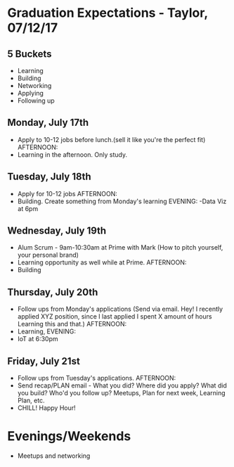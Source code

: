 # Graduation Expectations - Taylor, 07/12/17

## 5 Buckets
  - Learning
  - Building
  - Networking
  - Applying
  - Following up

## Monday, July 17th
  - Apply to 10-12 jobs before lunch.(sell it like you're the perfect fit)
    AFTERNOON:
  - Learning in the afternoon. Only study.

## Tuesday, July 18th
  - Apply for 10-12 jobs
    AFTERNOON:
  - Building. Create something from Monday's learning
    EVENING:
  -Data Viz at 6pm

## Wednesday, July 19th
  - Alum Scrum - 9am-10:30am at Prime with Mark (How to pitch yourself, your
    personal brand)
  - Learning opportunity as well while at Prime.
    AFTERNOON:
  - Building

## Thursday, July 20th
  - Follow ups from Monday's applications (Send via email. Hey! I recently
    applied XYZ position, since I last applied I spent X amount of hours Learning
    this and that.)
    AFTERNOON:
  - Learning,
    EVENING:
  - IoT at 6:30pm

## Friday, July 21st
  - Follow ups from Tuesday's applications.
    AFTERNOON:
  - Send recap/PLAN email - What you did? Where did you apply? What did you build?
    Who'd you follow up? Meetups, Plan for next week, Learning Plan, etc.
  - CHILL! Happy Hour!

# Evenings/Weekends
  - Meetups and networking
